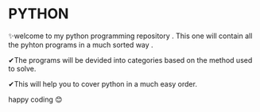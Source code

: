 # PYTHON

✨welcome to my python programming repository . This one will contain all the pyhton programs in a much sorted way .

✔The programs will be devided into categories based on the method used to solve.

✔This will help you to cover python in a much easy order.

happy coding 😊
